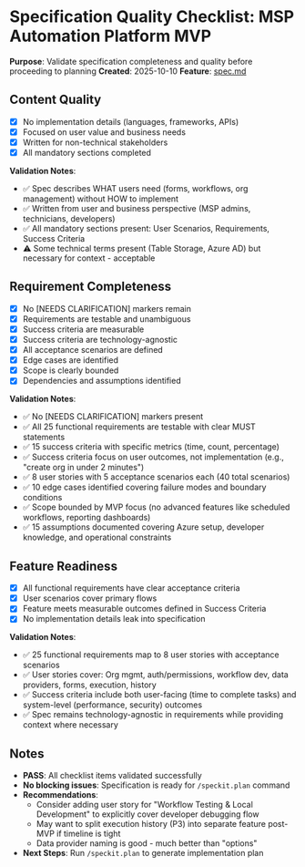 # Specification Quality Checklist: MSP Automation Platform MVP

**Purpose**: Validate specification completeness and quality before proceeding to planning
**Created**: 2025-10-10
**Feature**: [spec.md](../spec.md)

## Content Quality

- [x] No implementation details (languages, frameworks, APIs)
- [x] Focused on user value and business needs
- [x] Written for non-technical stakeholders
- [x] All mandatory sections completed

**Validation Notes**:
- ✅ Spec describes WHAT users need (forms, workflows, org management) without HOW to implement
- ✅ Written from user and business perspective (MSP admins, technicians, developers)
- ✅ All mandatory sections present: User Scenarios, Requirements, Success Criteria
- ⚠️ Some technical terms present (Table Storage, Azure AD) but necessary for context - acceptable

## Requirement Completeness

- [x] No [NEEDS CLARIFICATION] markers remain
- [x] Requirements are testable and unambiguous
- [x] Success criteria are measurable
- [x] Success criteria are technology-agnostic
- [x] All acceptance scenarios are defined
- [x] Edge cases are identified
- [x] Scope is clearly bounded
- [x] Dependencies and assumptions identified

**Validation Notes**:
- ✅ No [NEEDS CLARIFICATION] markers present
- ✅ All 25 functional requirements are testable with clear MUST statements
- ✅ 15 success criteria with specific metrics (time, count, percentage)
- ✅ Success criteria focus on user outcomes, not implementation (e.g., "create org in under 2 minutes")
- ✅ 8 user stories with 5 acceptance scenarios each (40 total scenarios)
- ✅ 10 edge cases identified covering failure modes and boundary conditions
- ✅ Scope bounded by MVP focus (no advanced features like scheduled workflows, reporting dashboards)
- ✅ 15 assumptions documented covering Azure setup, developer knowledge, and operational constraints

## Feature Readiness

- [x] All functional requirements have clear acceptance criteria
- [x] User scenarios cover primary flows
- [x] Feature meets measurable outcomes defined in Success Criteria
- [x] No implementation details leak into specification

**Validation Notes**:
- ✅ 25 functional requirements map to 8 user stories with acceptance scenarios
- ✅ User stories cover: Org mgmt, auth/permissions, workflow dev, data providers, forms, execution, history
- ✅ Success criteria include both user-facing (time to complete tasks) and system-level (performance, security) outcomes
- ✅ Spec remains technology-agnostic in requirements while providing context where necessary

## Notes

- **PASS**: All checklist items validated successfully
- **No blocking issues**: Specification is ready for `/speckit.plan` command
- **Recommendations**:
  - Consider adding user story for "Workflow Testing & Local Development" to explicitly cover developer debugging flow
  - May want to split execution history (P3) into separate feature post-MVP if timeline is tight
  - Data provider naming is good - much better than "options"
- **Next Steps**: Run `/speckit.plan` to generate implementation plan
